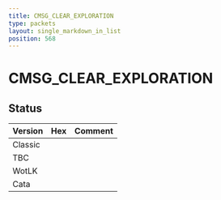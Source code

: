 ```yaml
---
title: CMSG_CLEAR_EXPLORATION
type: packets
layout: single_markdown_in_list
position: 568
---
```


# CMSG_CLEAR_EXPLORATION

## Status

Version | Hex | Comment
---------- | ---------- | ---------- 
Classic |  |  
TBC |  |  
WotLK |  |  
Cata |  |  
